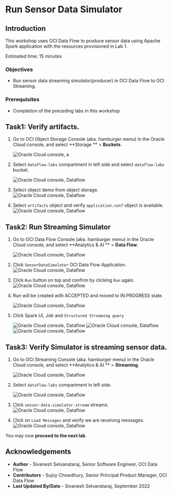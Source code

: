 # Run Sensor Data Simulator

## Introduction

This workshop uses OCI Data Flow to produce sensor data  using Apache Spark application with the resources provisioned in Lab 1.

Estimated time: 15 minutes

### Objectives

* Run sensor data streaming simulator(producer) in OCI Data Flow to OCI Streaming.

### Prerequisites

* Completion of the preceding labs in this workshop

## Task1: Verify artifacts.

1. Go to OCI Object Storage Console (aka. hamburger menu) in the Oracle Cloud console, and select **Storage ** > **Buckets**.

   ![Oracle Cloud console, a](images/object%20storage%20menu.png " ")

2. Select ```dataflow-labs``` compartment in left side and select ```dataflow-labs``` bucket.

   ![Oracle Cloud console, Dataflow](images/object-storage-bucket.png " ")

3. Select object demo from object storage.
   ![Oracle Cloud console, Dataflow](images/demo%20object.png " ")

4. Select ```artifacts``` object and verify ```application.conf``` object is available.
   ![Oracle Cloud console, Dataflow](images/artifacts%20object.png " ")

## Task2: Run Streaming Simulator

1. Go to OCI Data Flow Console (aka. hamburger menu) in the Oracle Cloud console, and select **Analytics & AI ** > **Data Flow**.

   ![Oracle Cloud console, Dataflow](images/dataflow-menu.png " ")

2. Click ```SensorDataSimulator``` OCI Data Flow Application.
   ![Oracle Cloud console, Dataflow](images/sensor-data-simulator.png " ")

3. Click ```Run``` button on top and confirm by clicking ```Run``` again.
   ![Oracle Cloud console, Dataflow](images/sensor-data-simulator-run.png " ")

4. Run will be created with ACCEPTED and moved to IN PROGRESS state.

   ![Oracle Cloud console, Dataflow](images/simulator-progress.png " ")

6. Click Spark UI, Job and ```Structured Streaming query```

   ![Oracle Cloud console, Dataflow](images/streaming_jobs.png " ")
   ![Oracle Cloud console, Dataflow](images/streaming_ui_streaming_query.png " ")
   ![Oracle Cloud console, Dataflow](images/streaming_ui.png " ")

## Task3: Verify Simulator is streaming sensor data.

1. Go to OCI Streaming Console (aka. hamburger menu) in the Oracle Cloud console, and select **Analytics & AI ** > **Streaming**.

   ![Oracle Cloud console, Dataflow](images/streaming-menu.png " ")

2. Select ```dataflow-labs``` compartment in left side.

   ![Oracle Cloud console, Dataflow](images/stream.png " ")

3. Click ```sensor-data-simulator-stream``` streams.
   ![Oracle Cloud console, Dataflow](images/stream-details.png " ")

4. Click on ```Load Messages``` and verify we are receiving messages.
   ![Oracle Cloud console, Dataflow](images/stream-message.png " ")

You may now **proceed to the next lab**.

## Acknowledgements
- **Author** -  Sivanesh Selvanataraj, Senior Software Engineer, OCI Data Flow
- **Contributors** - Sujoy Chowdhury, Senior Principal Product Manager, OCI Data Flow
- **Last Updated By/Date** - Sivanesh Selvanataraj, September 2022
